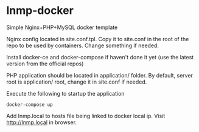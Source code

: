 # lnmp-docker
Simple Nginx+PHP+MySQL docker template

Nginx config located in site.conf.tpl. Copy it to site.conf in the root of the repo to be used by containers.
Change something if needed.

Install docker-ce and docker-compose if haven't done it yet (use the latest version from the official repos)

PHP application should be located in application/ folder. By default, server root is application/ root, change it in site.conf if needed.

Execute the following to startup the application
```
docker-compose up
```

Add lnmp.local to hosts file being linked to docker local ip.
Visit http://lnmp.local in browser.
